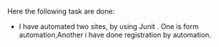 Here the following task are done:
- I have automated two sites,  by using Junit . One is form automation,Another i have done registration by automation.
